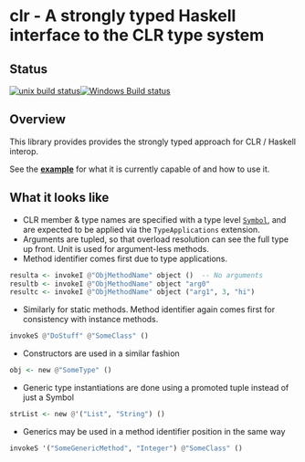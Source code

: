 # clr - A strongly typed Haskell interface to the CLR type system

## Status

[![unix build status](https://gitlab.com/tim-m89/clr-haskell/badges/master/build.svg)](https://gitlab.com/tim-m89/clr-haskell/commits/master)[![Windows Build status](https://ci.appveyor.com/api/projects/status/073rvyuyvxrcqvsw?svg=true&label=Windows%20build)](https://ci.appveyor.com/project/TimMatthews/clr-haskell)

## Overview

This library provides provides the strongly typed approach for CLR / Haskell interop. 

See the [**example**](https://gitlab.com/tim-m89/clr-haskell/blob/master/examples/clr-test-app/src/Main.hs) for what it is currently capable of and how to use it.

## What it looks like

* CLR member & type names are specified with a type level [`Symbol`](https://downloads.haskell.org/~ghc/latest/docs/html/libraries/base-4.9.0.0/GHC-TypeLits.html#t:Symbol), and are expected to be applied via the `TypeApplications` extension.
* Arguments are tupled, so that overload resolution can see the full type up front. Unit is used for argument-less methods.
* Method identifier comes first due to type applications.

```haskell
resulta <- invokeI @"ObjMethodName" object ()  -- No arguments
resultb <- invokeI @"ObjMethodName" object "arg0"
resultc <- invokeI @"ObjMethodName" object ("arg1", 3, "hi")

```
* Similarly for static methods. Method identifier again comes first for consistency with instance methods.

```haskell
invokeS @"DoStuff" @"SomeClass" ()
```

* Constructors are used in a similar fashion

```haskell
obj <- new @"SomeType" ()
```

* Generic type instantiations are done using a promoted tuple instead of just a Symbol

```haskell
strList <- new @'("List", "String") ()
```

* Generics may be used in a method identifier position in the same way

```haskell
invokeS '("SomeGenericMethod", "Integer") @"SomeClass" ()
```
